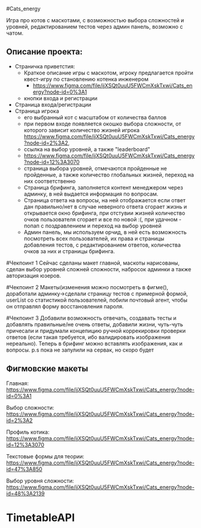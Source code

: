 #Cats_energy

Игра про котов с маскотами, с возможностью выбора сложностей и уровней, редактированием тестов через админ панель, возможно с чатом. 

Описание проекта:
-
- Страничка приветстия:
  - Краткое описание игры с маскотом, игроку предлагается пройти квест-игру по становлению котенка инженером 
    - https://www.figma.com/file/ijXSQt0uuU5FWCmXskTxwi/Cats_energy?node-id=0%3A1
  - кнопки входа и регистрации
- Страница входа/регистрации
- Страница игрока
  - его выбранный кот с масштабом от количества баллов
  - при первом входе появляется окошко выбора сложности, от которого зависит количество жизней игрока https://www.figma.com/file/ijXSQt0uuU5FWCmXskTxwi/Cats_energy?node-id=2%3A2, 
  - ссылка на выбор уровней, а также "leaderboard"
  - https://www.figma.com/file/ijXSQt0uuU5FWCmXskTxwi/Cats_energy?node-id=12%3A3070
  - страница выбора уровней, отмечаются пройденные не пройденные, а также количество глобальных жизней, переход на них соответственно
  - Страница брифинга, заполняется контент менеджером через админку, в ней выдается информация по вопросам.
  - Страница ответа на вопросы, на ней отображается если ответ дан правильно/нет в случае неверного ответа сгорает жизнь и открывается окно брифинга, при отстувии жизней количество очков пользователя сгорает и все по новой :(, при удачном - попап с поздравлением и переход на выбор уровней 
  - Админ панель, мы используем орчид, в ней есть возможность посмотреть всех пользователей, их права и страницы добавления тестов, с редактированием ответов, количества очков за них и страницы брифинга.

#Чекпоинт 1
Сейчас сделаны макет главной, маскоты нарисованы, сделан выбор уровней сложней сложности, набросок админки а также авторизация юзеров.

#Чекпоинт 2
Макеты(изменения можно посмотреть в фигме(), доработали админку->сделали страницу тестов с примерной формой, userList со статистикой пользователей, побили почтовый агент, чтобы он отправлял форму восстановления пароля. 

#Чекпоинт 3
Добавили возможность отвечать, создавать тесты и добавлять правильные/не очень ответы, добавили жизни, чуть-чуть причесали и придумали концепицию ручной коррекировки проверки ответов (если такая требуется, ибо валидировать изображения нереально). Теперь в брифинг можно вставлять изображения, как и вопросы. 
p.s пока не запулили на сервак, но скоро будет

## Фигмовские макеты
Главная:
https://www.figma.com/file/ijXSQt0uuU5FWCmXskTxwi/Cats_energy?node-id=0%3A1

Выбор сложности:
https://www.figma.com/file/ijXSQt0uuU5FWCmXskTxwi/Cats_energy?node-id=2%3A2

Профиль котика:
https://www.figma.com/file/ijXSQt0uuU5FWCmXskTxwi/Cats_energy?node-id=12%3A3070

Текстовые формы для теории:
https://www.figma.com/file/ijXSQt0uuU5FWCmXskTxwi/Cats_energy?node-id=47%3A850

Выбор уровня сложности:
https://www.figma.com/file/ijXSQt0uuU5FWCmXskTxwi/Cats_energy?node-id=48%3A2139
# TimetableAPI
